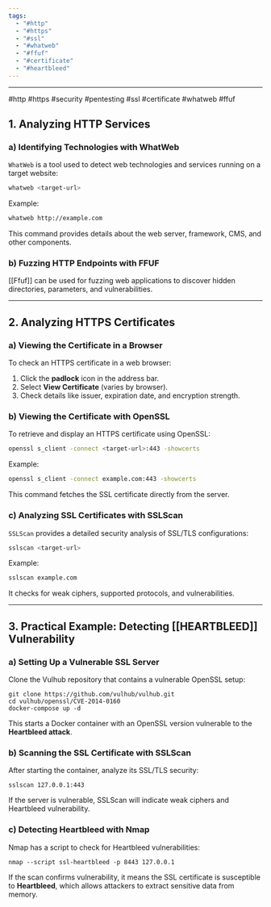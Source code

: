 ```yaml
---
tags:
  - "#http"
  - "#https"
  - "#ssl"
  - "#whatweb"
  - "#ffuf"
  - "#certificate"
  - "#heartbleed"
---
```

---
#http #https #security #pentesting #ssl #certificate #whatweb #ffuf
## 1. Analyzing HTTP Services

### a) Identifying Technologies with WhatWeb

`WhatWeb` is a tool used to detect web technologies and services running on a target website:

```bash
whatweb <target-url>
```

Example:

```bash
whatweb http://example.com
```

This command provides details about the web server, framework, CMS, and other components.

### b) Fuzzing HTTP Endpoints with FFUF

[[Ffuf]] can be used for fuzzing web applications to discover hidden directories, parameters, and vulnerabilities.

---

## 2. Analyzing HTTPS Certificates

### a) Viewing the Certificate in a Browser

To check an HTTPS certificate in a web browser:

1. Click the **padlock** icon in the address bar.
2. Select **View Certificate** (varies by browser).
3. Check details like issuer, expiration date, and encryption strength.

### b) Viewing the Certificate with OpenSSL

To retrieve and display an HTTPS certificate using OpenSSL:

```bash
openssl s_client -connect <target-url>:443 -showcerts
```

Example:

```bash
openssl s_client -connect example.com:443 -showcerts
```

This command fetches the SSL certificate directly from the server.

### c) Analyzing SSL Certificates with SSLScan

`SSLScan` provides a detailed security analysis of SSL/TLS configurations:

```bash
sslscan <target-url>
```

Example:

```bash
sslscan example.com
```

It checks for weak ciphers, supported protocols, and vulnerabilities.

---
## 3. Practical Example: Detecting [[HEARTBLEED]] Vulnerability

### a) Setting Up a Vulnerable SSL Server

Clone the Vulhub repository that contains a vulnerable OpenSSL setup:

```
git clone https://github.com/vulhub/vulhub.git
cd vulhub/openssl/CVE-2014-0160
docker-compose up -d
```

This starts a Docker container with an OpenSSL version vulnerable to the **Heartbleed attack**.

### b) Scanning the SSL Certificate with SSLScan

After starting the container, analyze its SSL/TLS security:

```
sslscan 127.0.0.1:443
```

If the server is vulnerable, SSLScan will indicate weak ciphers and Heartbleed vulnerability.

### c) Detecting Heartbleed with Nmap

Nmap has a script to check for Heartbleed vulnerabilities:

```
nmap --script ssl-heartbleed -p 8443 127.0.0.1
```

If the scan confirms vulnerability, it means the SSL certificate is susceptible to **Heartbleed**, which allows attackers to extract sensitive data from memory.